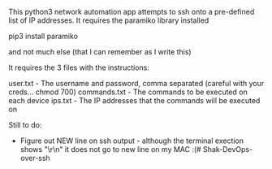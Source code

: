 This python3 network automation app attempts to ssh onto a pre-defined list of IP addresses. It requires the paramiko library installed

pip3 install paramiko

and not much else (that I can remember as I write this)

It requires the 3 files with the instructions:

user.txt - The username and password, comma separated (careful with your creds... chmod 700)
commands.txt - The commands to be executed on each device
ips.txt - The IP addresses that the commands will be executed on

Still to do:
- Figure out NEW line on ssh output - although the terminal exection shows "\r\n" it does not go to new line on my MAC :(# Shak-DevOps-over-ssh
